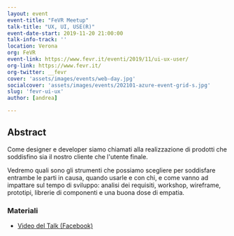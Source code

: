```yaml
---
layout: event
event-title: "FeVR Meetup"
talk-title: "UX, UI, USE(R)"
event-date-start: 2019-11-20 21:00:00
talk-info-track: ''
location: Verona
org: FeVR
event-link: https://www.fevr.it/eventi/2019/11/ui-ux-user/
org-link: https://www.fevr.it/
org-twitter: __fevr
cover: 'assets/images/events/web-day.jpg'
socialcover: 'assets/images/events/202101-azure-event-grid-s.jpg'
slug: 'fevr-ui-ux'
author: [andrea]

---
```

## Abstract
Come designer e developer siamo chiamati alla realizzazione di prodotti che soddisfino sia il nostro cliente che l'utente finale.

Vedremo quali sono gli strumenti che possiamo scegliere per soddisfare entrambe le parti in causa, quando usarle e con chi, e come vanno ad impattare sul tempo di sviluppo: analisi dei requisiti, workshop, wireframe, prototipi, librerie di componenti e una buona dose di empatia.



<div class="slide">
<h3>Materiali</h3>
<ul>
    <li><a href="https://www.facebook.com/matteoguidotto/videos/10221295274475276" target="_blank">Video del Talk (Facebook)</a></li>
</ul>
</div>

